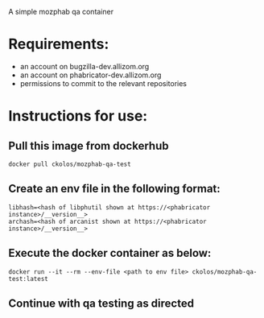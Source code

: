 A simple mozphab qa container
# Requirements:
  * an account on bugzilla-dev.allizom.org
  * an account on phabricator-dev.allizom.org
  * permissions to commit to the relevant repositories

# Instructions for use:
## Pull this image from dockerhub
```
docker pull ckolos/mozphab-qa-test
```
## Create an env file in the following format:
```
libhash=<hash of libphutil shown at https://<phabricator instance>/__version__>
archash=<hash of arcanist shown at https://<phabricator instance>/__version__>
```
## Execute the docker container as below:
```
docker run --it --rm --env-file <path to env file> ckolos/mozphab-qa-test:latest 
```
## Continue with qa testing as directed
